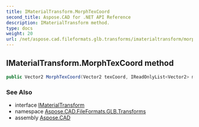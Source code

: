 ```yaml
---
title: IMaterialTransform.MorphTexCoord
second_title: Aspose.CAD for .NET API Reference
description: IMaterialTransform method. 
type: docs
weight: 20
url: /net/aspose.cad.fileformats.glb.transforms/imaterialtransform/morphtexcoord/
---
```

## IMaterialTransform.MorphTexCoord method

```csharp
public Vector2 MorphTexCoord(Vector2 texCoord, IReadOnlyList<Vector2> morphTargets)
```

### See Also

* interface [IMaterialTransform](../)
* namespace [Aspose.CAD.FileFormats.GLB.Transforms](../../imaterialtransform/)
* assembly [Aspose.CAD](../../../)


